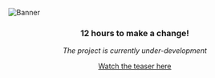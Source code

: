 ![Banner](https://user-images.githubusercontent.com/59109508/176672204-22635057-5fed-4358-9184-2fc9a8854660.png)

<div align=center>


### 12 hours to make a change!

_The project is currently under-development_

<a href="https://youtu.be/Ss9XmeQwngg">Watch the teaser here </a>

</div>
